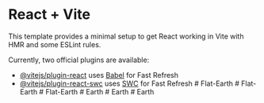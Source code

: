 # React + Vite

This template provides a minimal setup to get React working in Vite with HMR and some ESLint rules.

Currently, two official plugins are available:

- [@vitejs/plugin-react](https://github.com/vitejs/vite-plugin-react/blob/main/packages/plugin-react/README.md) uses [Babel](https://babeljs.io/) for Fast Refresh
- [@vitejs/plugin-react-swc](https://github.com/vitejs/vite-plugin-react-swc) uses [SWC](https://swc.rs/) for Fast Refresh
#   F l a t - E a r t h  
 #   F l a t - E a r t h  
 #   F l a t - E a r t h  
 #   E a r t h  
 #   E a r t h  
 #   E a r t h  
 